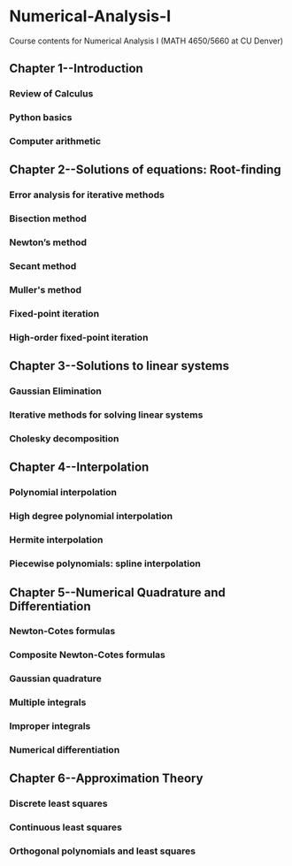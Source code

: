 # Numerical-Analysis-I
Course contents for Numerical Analysis I (MATH 4650/5660 at CU Denver)

## Chapter 1--Introduction
### Review of Calculus
### Python basics
### Computer arithmetic

## Chapter 2--Solutions of equations: Root-finding
### Error analysis for iterative methods
### Bisection method
### Newton’s method
### Secant method
### Muller's method
### Fixed-point iteration
### High-order fixed-point iteration

## Chapter 3--Solutions to linear systems
### Gaussian Elimination
### Iterative methods for solving linear systems
### Cholesky decomposition

## Chapter 4--Interpolation
### Polynomial interpolation
### High degree polynomial interpolation
### Hermite interpolation
### Piecewise polynomials: spline interpolation

## Chapter 5--Numerical Quadrature and Differentiation
### Newton-Cotes formulas
### Composite Newton-Cotes formulas
### Gaussian quadrature
### Multiple integrals
### Improper integrals
### Numerical differentiation

## Chapter 6--Approximation Theory
### Discrete least squares
### Continuous least squares
### Orthogonal polynomials and least squares
